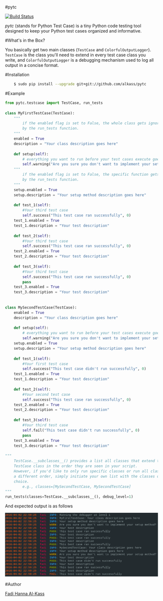 #pytc

[![Build Status](https://travis-ci.org/alkass/pytc.svg?branch=master)](https://travis-ci.org/alkass/pytc)

<i>pytc</i> (stands for Python Test Case) is a tiny Python code testing tool designed to keep your Python test cases organized and informative.

#What's in the Box?

You basically get two main classes (`TestCase` and `ColorfulOutputLogger`). `TestCase` is the class you'll need to extend in every test case class you write, and `ColorfulOutputLogger` is a debugging mechanism used to log all output in a concise format.

#Installation
```bash
    $ sudo pip install --upgrade git+git://github.com/alkass/pytc
```

#Example
```python
from pytc.testcase import TestCase, run_tests

class MyFirstTestCase(TestCase):
    """
        if the enabled flag is set to False, the whole class gets ignored
        by the run_tests function.
    """
    enabled = True
    description = "Your class description goes here"

    def setup(self):
        # everything you want to run before your test cases execute goes here
        self.warning("Are you sure you don't want to implement your setup method?", 0)
    """
        if the enabled flag is set to False, the specific function gets ignored
        by the run_tests function.
    """
    setup.enabled = True
    setup.description = "Your setup method description goes here"

    def test_1(self):
        #Your third test case
        self.success("This test case ran successfully", 0)
    test_1.enabled = True
    test_1.description = "Your test description"

    def test_2(self):
        #Your third test case
        self.success("This test case ran successfully", 0)
    test_2.enabled = True
    test_2.description = "Your test description"

    def test_3(self):
        #Your third test case
        self.success("This test case ran successfully", 0)
        pass
    test_3.enabled = True
    test_3.description = "Your test description"


class MySecondTestCase(TestCase):
    enabled = True
    description = "Your class description goes here"

    def setup(self):
        # everything you want to run before your test cases execute goes here
        self.warning("Are you sure you don't want to implement your setup method?", 0)
    setup.enabled = True
    setup.description = "Your setup method description goes here"

    def test_1(self):
        #Your first test case
        self.success("This test case didn't run successfully", 0)
    test_1.enabled = True
    test_1.description = "Your test description"

    def test_2(self):
        #Your second test case
        self.success("This test case ran successfully", 0)
    test_2.enabled = True
    test_2.description = "Your test description"

    def test_3(self):
        #Your third test case
        self.fail("This test case didn't run successfully", 0)
        pass
    test_3.enabled = True
    test_3.description = "Your test description"

"""
    TestCase.__subclasses__() provides a list all classes that extend the
    TestCase class in the order they are seen in your script.
    However, if you'd like to only run specific classes or run all classes in
    a different order, simply initiate your own list with the classes of your
    choice.
        e.g., classes=[MySecondTestCase, MySecondTestCase]
"""
run_tests(classes=TestCase.__subclasses__(), debug_level=1)
```

And expected output is as follows

<img src="screenshots/1.png">

#Author

[Fadi Hanna Al-Kass](http://github.com/alkass)
